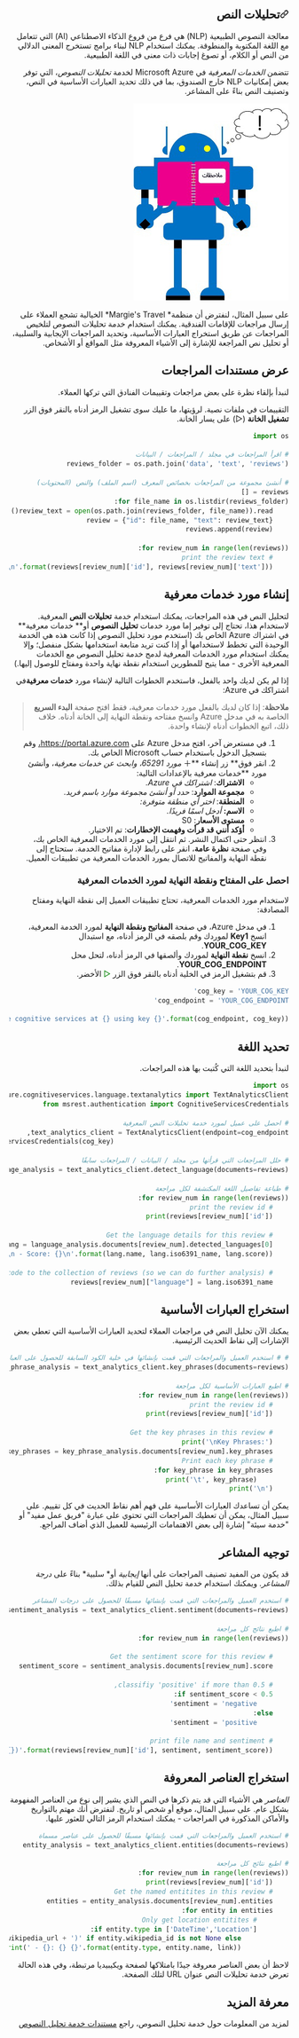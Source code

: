 <div id="readme" class="Box-body readme blob js-code-block-container p-5 p-xl-6 gist-border-0" dir="rtl">
    <article class="markdown-body entry-content container-lg" itemprop="text"><h1><a id="user-content-تحليلات-النص" class="anchor" aria-hidden="true" href="#تحليلات-النص"><svg class="octicon octicon-link" viewBox="0 0 16 16" version="1.1" width="16" height="16" aria-hidden="true"><path fill-rule="evenodd" d="M7.775 3.275a.75.75 0 001.06 1.06l1.25-1.25a2 2 0 112.83 2.83l-2.5 2.5a2 2 0 01-2.83 0 .75.75 0 00-1.06 1.06 3.5 3.5 0 004.95 0l2.5-2.5a3.5 3.5 0 00-4.95-4.95l-1.25 1.25zm-4.69 9.64a2 2 0 010-2.83l2.5-2.5a2 2 0 012.83 0 .75.75 0 001.06-1.06 3.5 3.5 0 00-4.95 0l-2.5 2.5a3.5 3.5 0 004.95 4.95l1.25-1.25a.75.75 0 00-1.06-1.06l-1.25 1.25a2 2 0 01-2.83 0z"></path></svg></a>تحليلات النص</h1>


معالجة النصوص الطبيعية (NLP) هي فرع من فروع الذكاء الاصطناعي (AI) التي تتعامل مع اللغة المكتوبة والمنطوقة. يمكنك استخدام NLP لبناء برامج تستخرج المعنى الدلالي من النص أو الكلام، أو تصوغ إجابات ذات معنى في اللغة الطبيعية.

تتضمن *الخدمات المعرفية* في Microsoft Azure لخدمة *تحليلات النصوص*، التي توفر بعض إمكانيات NLP خارج الصندوق، بما في ذلك تحديد العبارات الأساسية في النص، وتصنيف النص بناءً على المشاعر.

![روبوت يقرأ دفتر ملاحظات](./images/NLP.jpg)

على سبيل المثال، لنفترض أن منظمة* Margie's Travel* الخيالية تشجع العملاء على إرسال مراجعات للإقامات الفندقية. يمكنك استخدام خدمة تحليلات النصوص لتلخيص المراجعات عن طريق استخراج العبارات الأساسية، وتحديد المراجعات الإيجابية والسلبية، أو تحليل نص المراجعة للإشارة إلى الأشياء المعروفة مثل المواقع أو الأشخاص.

## عرض مستندات المراجعات

لنبدأ بإلقاء نظرة على بعض مراجعات وتقييمات الفنادق التي تركها العملاء.

التقييمات في ملفات نصية. لرؤيتها، ما عليك سوى تشغيل الرمز أدناه بالنقر فوق الزر **تشغيل الخانة** (&#9655;) على يسار الخانة.


```python
import os

# اقرأ المراجعات في مجلد / المراجعات / البيانات
reviews_folder = os.path.join('data', 'text', 'reviews')

# أنشئ مجموعة من المراجعات بخصائص المعرف (اسم الملف) والنص (المحتويات)
reviews = []
for file_name in os.listdir(reviews_folder):
    review_text = open(os.path.join(reviews_folder, file_name)).read()
    review = {"id": file_name, "text": review_text}
    reviews.append(review)

for review_num in range(len(reviews)):
    # print the review text
    print('{}\n{}\n'.format(reviews[review_num]['id'], reviews[review_num]['text']))
```

## إنشاء مورد خدمات معرفية

لتحليل النص في هذه المراجعات، يمكنك استخدام خدمة **تحليلات النص** المعرفية. لاستخدام هذا، تحتاج إلى توفير إما مورد خدمات **تحليل النصوص** أو** خدمات معرفية** في اشتراك Azure الخاص بك (استخدم مورد تحليل النصوص إذا كانت هذه هي الخدمة الوحيدة التي تخطط لاستخدامها أو إذا كنت تريد متابعة استخدامها بشكل منفصل؛ وإلا يمكنك استخدام مورد الخدمات المعرفية لدمج خدمة تحليل النصوص مع الخدمات المعرفية الأخرى - مما يتيح للمطورين استخدام نقطة نهاية واحدة ومفتاح للوصول إليها.)

إذا لم يكن لديك واحد بالفعل، فاستخدم الخطوات التالية لإنشاء مورد **خدمات معرفية**في اشتراكك في Azure:

> **ملاحظة**: إذا كان لديك بالفعل مورد خدمات معرفية، فقط افتح صفحة **البدء السريع** الخاصة به في مدخل Azure وانسخ مفتاحه ونقطة النهاية إلى الخانة أدناه. خلاف ذلك، اتبع الخطوات أدناه لإنشاء واحدة.

1. في مستعرض آخر، افتح مدخل Azure على https://portal.azure.com، وقم بتسجيل الدخول باستخدام حساب Microsoft الخاص بك.
2. انقر فوق** زر إنشاء **&#65291; *مورد 65291، وابحث عن *خدمات معرفية**، وأنشئ مورد **خدمات معرفية بالإعدادات التالية:
    - **الاشتراك**: *اشتراكك في Azure.*
    - **مجموعة الموارد**: *حدد أو أنشئ مجموعة موارد باسم فريد*.
    - **المنطقة**: *اختر أي منطقة متوفرة:*
    - **الاسم:** *أدخل اسمًا فريدًا*.
    - **مستوى الأسعار**: S0
    - **أؤكد أنني قد قرأت وفهمت الإخطارات**: تم الاختيار.
3. انتظر حتى اكتمال النشر. ثم انتقل إلى مورد الخدمات المعرفية الخاص بك، وفي صفحة **نظرة عامة**، انقر على رابط لإدارة مفاتيح الخدمة. ستحتاج إلى نقطة النهاية والمفاتيح للاتصال بمورد الخدمات المعرفية من تطبيقات العميل.

### احصل على المفتاح ونقطة النهاية لمورد الخدمات المعرفية

لاستخدام مورد الخدمات المعرفية، تحتاج تطبيقات العميل إلى نقطة النهاية ومفتاح المصادقة:

1. في مدخل Azure، في صفحة **المفاتيح ونقطة النهاية** لمورد الخدمة المعرفية، انسخ **Key1** لموردك وقم بلصقه في الرمز أدناه، مع استبدال **YOUR_COG_KEY**.
2. انسخ **نقطة النهاية** لموردك وألصقها في الرمز أدناه، لتحل محل **YOUR_COG_ENDPOINT**.
3. قم بتشغيل الرمز في الخلية أدناه بالنقر فوق الزر <span style="color:green">&#9655;</span> الأخضر.


```python
cog_key = 'YOUR_COG_KEY'
cog_endpoint = 'YOUR_COG_ENDPOINT'

print('Ready to use cognitive services at {} using key {}'.format(cog_endpoint, cog_key))
```

## تحديد اللغة
لنبدأ بتحديد اللغة التي كُتبت بها هذه المراجعات.


```python
import os
from azure.cognitiveservices.language.textanalytics import TextAnalyticsClient
from msrest.authentication import CognitiveServicesCredentials

# احصل على عميل لمورد خدمة تحليلات النص المعرفية
text_analytics_client = TextAnalyticsClient(endpoint=cog_endpoint,
                                            credentials=CognitiveServicesCredentials(cog_key))

# حلل المراجعات التي قرأتها من مجلد / البيانات / المراجعات سابقًا
language_analysis = text_analytics_client.detect_language(documents=reviews)

# طباعة تفاصيل اللغة المكتشفة لكل مراجعة
for review_num in range(len(reviews)):
    # print the review id
    print(reviews[review_num]['id'])

    # Get the language details for this review
    lang = language_analysis.documents[review_num].detected_languages[0]
    print(' - Language: {}\n - Code: {}\n - Score: {}\n'.format(lang.name, lang.iso6391_name, lang.score))

    # Add the detected language code to the collection of reviews (so we can do further analysis)
    reviews[review_num]["language"] = lang.iso6391_name
```

## استخراج العبارات الأساسية

يمكنك الآن تحليل النص في مراجعات العملاء لتحديد العبارات الأساسية التي تعطي بعض الإشارات إلى نقاط الحديث الرئيسية.


```python
# # استخدم العميل والمراجعات التي قمت بإنشائها في خلية الكود السابقة للحصول على العبارات الأساسية
key_phrase_analysis = text_analytics_client.key_phrases(documents=reviews)

# اطبع العبارات الأساسية لكل مراجعة
for review_num in range(len(reviews)):
    # print the review id
    print(reviews[review_num]['id'])

    # Get the key phrases in this review
    print('\nKey Phrases:')
    key_phrases = key_phrase_analysis.documents[review_num].key_phrases
    # Print each key phrase
    for key_phrase in key_phrases:
        print('\t', key_phrase)
    print('\n')
```

يمكن أن تساعدك العبارات الأساسية على فهم أهم نقاط الحديث في كل تقييم. على سبيل المثال، يمكن أن تعطيك المراجعات التي تحتوي على عبارة "فريق عمل مفيد" أو "خدمة سيئة" إشارة إلى بعض الاهتمامات الرئيسية للعميل الذي أضاف المراجع.

## توجيه المشاعر

قد يكون من المفيد تصنيف المراجعات على أنها *إيجابية* أو* سلبية* بناءً على *درجة المشاعر*. ‏‫ويمكنك استخدام خدمة تحليل النص ‏‫للقيام بذلك.‬


```python
# استخدم العميل والمراجعات التي قمت بإنشائها مسبقًا للحصول على درجات المشاعر
sentiment_analysis = text_analytics_client.sentiment(documents=reviews)

# اطبع نتائج كل مراجعة
for review_num in range(len(reviews)):

    # Get the sentiment score for this review
    sentiment_score = sentiment_analysis.documents[review_num].score

    # classifiy 'positive' if more than 0.5, 
    if sentiment_score < 0.5:
        sentiment = 'negative'
    else:
        sentiment = 'positive'

    # print file name and sentiment
    print('{} : {} ({})'.format(reviews[review_num]['id'], sentiment, sentiment_score))
```

## استخراج العناصر المعروفة

*العناصر* هي الأشياء التي قد يتم ذكرها في النص الذي يشير إلى نوع من العناصر المفهومة بشكل عام. على سبيل المثال، موقع أو شخص أو تاريخ. لنفترض أنك مهتم بالتواريخ والأماكن المذكورة في المراجعات - يمكنك استخدام الرمز التالي للعثور عليها.


```python
# استخدم العميل والمراجعات التي قمت بإنشائها مسبقًا للحصول على عناصر مسماة
entity_analysis = text_analytics_client.entities(documents=reviews)

# اطبع نتائج كل مراجعة
for review_num in range(len(reviews)):
    print(reviews[review_num]['id'])
    # Get the named entitites in this review
    entities = entity_analysis.documents[review_num].entities
    for entity in entities:
        # Only get location entitites
        if entity.type in ['DateTime','Location']:
            link = '(' + entity.wikipedia_url + ')' if entity.wikipedia_id is not None else ''
            print(' - {}: {} {}'.format(entity.type, entity.name, link))
```

لاحظ أن بعض العناصر معروفة جيدًا بامتلاكها لصفحة ويكيبيديا مرتبطة، وفي هذه الحالة تعرض خدمة تحليلات النص عنوان URL لتلك الصفحة.

## معرفة المزيد

لمزيد من المعلومات حول خدمة تحليل النصوص، راجع [مستندات خدمة تحليل النصوص](https://docs.microsoft.com/azure/cognitive-services/text-analytics/)
